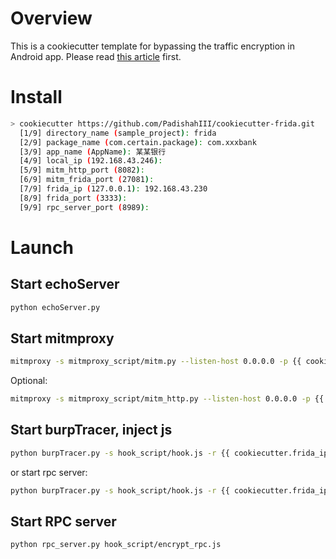 # Overview
This is a cookiecutter template for bypassing the traffic encryption in Android app. Please read [this article](https://xz.aliyun.com/t/14454) first.

# Install
```bash
> cookiecutter https://github.com/PadishahIII/cookiecutter-frida.git
  [1/9] directory_name (sample_project): frida
  [2/9] package_name (com.certain.package): com.xxxbank
  [3/9] app_name (AppName): 某某银行
  [4/9] local_ip (192.168.43.246): 
  [5/9] mitm_http_port (8082):
  [6/9] mitm_frida_port (27081):
  [7/9] frida_ip (127.0.0.1): 192.168.43.230
  [8/9] frida_port (3333):
  [9/9] rpc_server_port (8989):
```

# Launch
## Start echoServer
```bash
python echoServer.py
```

## Start mitmproxy
```bash
mitmproxy -s mitmproxy_script/mitm.py --listen-host 0.0.0.0 -p {{ cookiecutter.mitm_frida_port }} --mode upstream:http://127.0.0.1:27080 -k
```
Optional:
```bash
mitmproxy -s mitmproxy_script/mitm_http.py --listen-host 0.0.0.0 -p {{ cookiecutter.mitm_http_port }} --mode upstream:http://127.0.0.1:8081 -k
```

## Start burpTracer, inject js
```bash
python burpTracer.py -s hook_script/hook.js -r {{ cookiecutter.frida_ip }}:{{ cookiecutter.frida_port }} -n {{ cookiecutter.app_name }}
```
or start rpc server:
```bash
python burpTracer.py -s hook_script/hook.js -r {{ cookiecutter.frida_ip }}:{{ cookiecutter.frida_port }} -n {{ cookiecutter.app_name }} --rpc hook_script/encrypt_rpc.js -a hook_script/proxy.js
```


## Start RPC server
```bash
python rpc_server.py hook_script/encrypt_rpc.js
```
